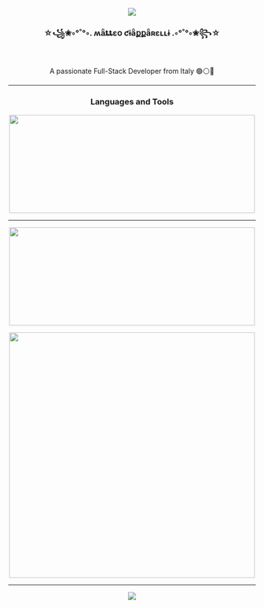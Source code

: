 <p align="center">
  <img src="https://github-profile-trophy.vercel.app/?username=teociaps&title=-Followers,-Reviews,-Repositories,-Issues&theme=juicyfresh&column=-1&margin-w=15&margin-h=15">
</p>

<h3 align="center">☆꧁✬◦°˚°◦. ʍǟȶȶɛօ ƈɨǟքքǟʀɛʟʟɨ .◦°˚°◦✬꧂☆</h3>

<br/>

<div align="center">
   <p>A passionate Full-Stack Developer from Italy 🟢⚪🔴</p>
</div>

<hr>

  <h3 align="center">Languages and Tools</h3>
  
  <p align="center">
    <img width="500" height="200" src="https://github-readme-stats.vercel.app/api/top-langs/?username=teociaps&layout=compact&theme=vision-friendly-dark">
  </p>
  
  <!-- TODO: Insert languages/tech icon's list -->

<hr>

  <p align="center">
    <img width="500" height="200" src="https://github-readme-stats.vercel.app/api?username=teociaps&show_icons=true&theme=vision-friendly-dark">
  </p>
  <p align="center">
    <img width="500" src="https://github-readme-streak-stats.herokuapp.com/?user=teociaps&theme=vision-friendly-dark">
  </p>

<hr>

  <p align="center">
    <img src="https://api.visitorbadge.io/api/visitors?path=https%3A%2F%2Fgithub.com%2Fteociaps&label=Visitors&countColor=%232ccce4&style=flat&labelStyle=upper">
  </p>



<!--

Here are some ideas to get you started:

- 🔭 I’m currently working on ...
- 🌱 I’m currently learning ...
- 👯 I’m looking to collaborate on ...
- 🤔 I’m looking for help with ...
- 💬 Ask me about ...
- 📫 How to reach me: ...
- 😄 Pronouns: ...
- ⚡ Fun fact: ...
-->
